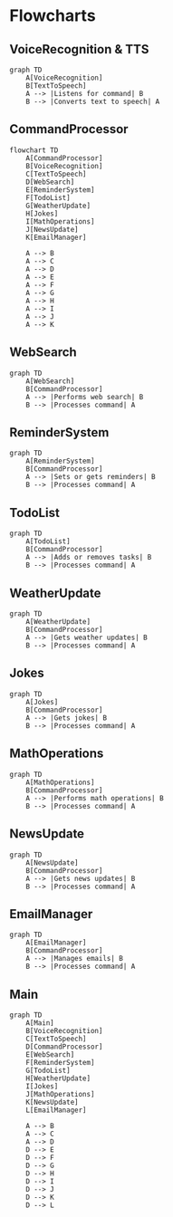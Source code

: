 # Flowcharts

## VoiceRecognition & TTS

```mermaid
graph TD
    A[VoiceRecognition]
    B[TextToSpeech]
    A --> |Listens for command| B
    B --> |Converts text to speech| A

```

## CommandProcessor

```mermaid
flowchart TD
    A[CommandProcessor]
    B[VoiceRecognition]
    C[TextToSpeech]
    D[WebSearch]
    E[ReminderSystem]
    F[TodoList]
    G[WeatherUpdate]
    H[Jokes]
    I[MathOperations]
    J[NewsUpdate]
    K[EmailManager]

    A --> B
    A --> C
    A --> D
    A --> E
    A --> F
    A --> G
    A --> H
    A --> I
    A --> J
    A --> K
```

## WebSearch

```mermaid
graph TD
    A[WebSearch]
    B[CommandProcessor]
    A --> |Performs web search| B
    B --> |Processes command| A
```

## ReminderSystem

```mermaid
graph TD
    A[ReminderSystem]
    B[CommandProcessor]
    A --> |Sets or gets reminders| B
    B --> |Processes command| A
```

## TodoList

```mermaid
graph TD
    A[TodoList]
    B[CommandProcessor]
    A --> |Adds or removes tasks| B
    B --> |Processes command| A
```

## WeatherUpdate

```mermaid
graph TD
    A[WeatherUpdate]
    B[CommandProcessor]
    A --> |Gets weather updates| B
    B --> |Processes command| A
```

## Jokes

```mermaid
graph TD
    A[Jokes]
    B[CommandProcessor]
    A --> |Gets jokes| B
    B --> |Processes command| A
```

## MathOperations

```mermaid
graph TD
    A[MathOperations]
    B[CommandProcessor]
    A --> |Performs math operations| B
    B --> |Processes command| A
```

## NewsUpdate

```mermaid
graph TD
    A[NewsUpdate]
    B[CommandProcessor]
    A --> |Gets news updates| B
    B --> |Processes command| A
```

## EmailManager

```mermaid
graph TD
    A[EmailManager]
    B[CommandProcessor]
    A --> |Manages emails| B
    B --> |Processes command| A
```

## Main

```mermaid
graph TD
    A[Main]
    B[VoiceRecognition]
    C[TextToSpeech]
    D[CommandProcessor]
    E[WebSearch]
    F[ReminderSystem]
    G[TodoList]
    H[WeatherUpdate]
    I[Jokes]
    J[MathOperations]
    K[NewsUpdate]
    L[EmailManager]

    A --> B
    A --> C
    A --> D
    D --> E
    D --> F
    D --> G
    D --> H
    D --> I
    D --> J
    D --> K
    D --> L
```
